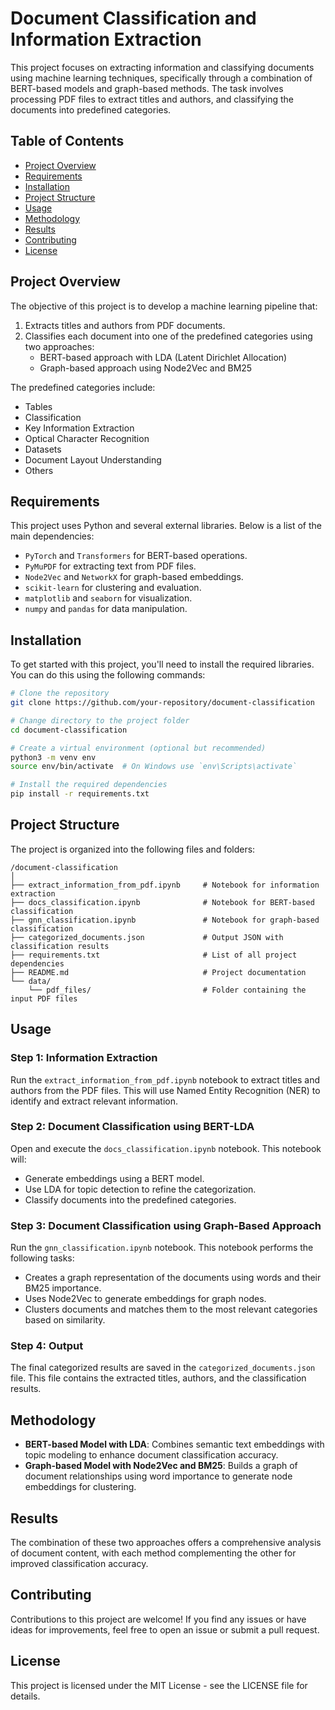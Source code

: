 
# Document Classification and Information Extraction

This project focuses on extracting information and classifying documents using machine learning techniques, specifically through a combination of BERT-based models and graph-based methods. The task involves processing PDF files to extract titles and authors, and classifying the documents into predefined categories.

## Table of Contents
- [Project Overview](#project-overview)
- [Requirements](#requirements)
- [Installation](#installation)
- [Project Structure](#project-structure)
- [Usage](#usage)
- [Methodology](#methodology)
- [Results](#results)
- [Contributing](#contributing)
- [License](#license)

## Project Overview
The objective of this project is to develop a machine learning pipeline that:
1. Extracts titles and authors from PDF documents.
2. Classifies each document into one of the predefined categories using two approaches:
   - BERT-based approach with LDA (Latent Dirichlet Allocation)
   - Graph-based approach using Node2Vec and BM25

The predefined categories include:
- Tables
- Classification
- Key Information Extraction
- Optical Character Recognition
- Datasets
- Document Layout Understanding
- Others

## Requirements
This project uses Python and several external libraries. Below is a list of the main dependencies:
- `PyTorch` and `Transformers` for BERT-based operations.
- `PyMuPDF` for extracting text from PDF files.
- `Node2Vec` and `NetworkX` for graph-based embeddings.
- `scikit-learn` for clustering and evaluation.
- `matplotlib` and `seaborn` for visualization.
- `numpy` and `pandas` for data manipulation.

## Installation
To get started with this project, you'll need to install the required libraries. You can do this using the following commands:

```bash
# Clone the repository
git clone https://github.com/your-repository/document-classification

# Change directory to the project folder
cd document-classification

# Create a virtual environment (optional but recommended)
python3 -m venv env
source env/bin/activate  # On Windows use `env\Scripts\activate`

# Install the required dependencies
pip install -r requirements.txt
```

## Project Structure
The project is organized into the following files and folders:

```
/document-classification
│
├── extract_information_from_pdf.ipynb     # Notebook for information extraction
├── docs_classification.ipynb              # Notebook for BERT-based classification
├── gnn_classification.ipynb               # Notebook for graph-based classification
├── categorized_documents.json             # Output JSON with classification results
├── requirements.txt                       # List of all project dependencies
├── README.md                              # Project documentation
└── data/
    └── pdf_files/                         # Folder containing the input PDF files
```

## Usage

### Step 1: Information Extraction
Run the `extract_information_from_pdf.ipynb` notebook to extract titles and authors from the PDF files. This will use Named Entity Recognition (NER) to identify and extract relevant information.

### Step 2: Document Classification using BERT-LDA
Open and execute the `docs_classification.ipynb` notebook. This notebook will:
- Generate embeddings using a BERT model.
- Use LDA for topic detection to refine the categorization.
- Classify documents into the predefined categories.

### Step 3: Document Classification using Graph-Based Approach
Run the `gnn_classification.ipynb` notebook. This notebook performs the following tasks:
- Creates a graph representation of the documents using words and their BM25 importance.
- Uses Node2Vec to generate embeddings for graph nodes.
- Clusters documents and matches them to the most relevant categories based on similarity.

### Step 4: Output
The final categorized results are saved in the `categorized_documents.json` file. This file contains the extracted titles, authors, and the classification results.

## Methodology
- **BERT-based Model with LDA**: Combines semantic text embeddings with topic modeling to enhance document classification accuracy.
- **Graph-based Model with Node2Vec and BM25**: Builds a graph of document relationships using word importance to generate node embeddings for clustering.

## Results
The combination of these two approaches offers a comprehensive analysis of document content, with each method complementing the other for improved classification accuracy.

## Contributing
Contributions to this project are welcome! If you find any issues or have ideas for improvements, feel free to open an issue or submit a pull request.

## License
This project is licensed under the MIT License - see the LICENSE file for details.
